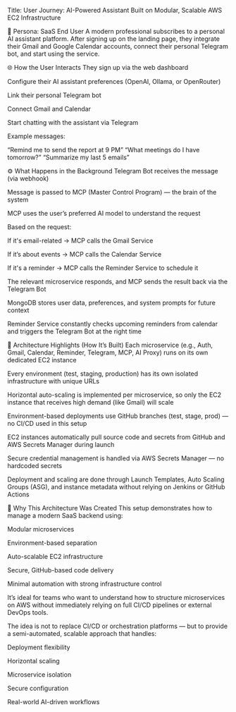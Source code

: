 Title: User Journey: AI-Powered Assistant Built on Modular, Scalable AWS EC2 Infrastructure

👤 Persona: SaaS End User
A modern professional subscribes to a personal AI assistant platform. After signing up on the landing page, they integrate their Gmail and Google Calendar accounts, connect their personal Telegram bot, and start using the service.

🌐 How the User Interacts
They sign up via the web dashboard

Configure their AI assistant preferences (OpenAI, Ollama, or OpenRouter)

Link their personal Telegram bot

Connect Gmail and Calendar

Start chatting with the assistant via Telegram

Example messages:

“Remind me to send the report at 9 PM”
“What meetings do I have tomorrow?”
“Summarize my last 5 emails”

⚙️ What Happens in the Background
Telegram Bot receives the message (via webhook)

Message is passed to MCP (Master Control Program) — the brain of the system

MCP uses the user’s preferred AI model to understand the request

Based on the request:

If it's email-related → MCP calls the Gmail Service

If it’s about events → MCP calls the Calendar Service

If it's a reminder → MCP calls the Reminder Service to schedule it

The relevant microservice responds, and MCP sends the result back via the Telegram Bot

MongoDB stores user data, preferences, and system prompts for future context

Reminder Service constantly checks upcoming reminders from calendar and triggers the Telegram Bot at the right time

🧱 Architecture Highlights (How It’s Built)
Each microservice (e.g., Auth, Gmail, Calendar, Reminder, Telegram, MCP, AI Proxy) runs on its own dedicated EC2 instance

Every environment (test, staging, production) has its own isolated infrastructure with unique URLs

Horizontal auto-scaling is implemented per microservice, so only the EC2 instance that receives high demand (like Gmail) will scale

Environment-based deployments use GitHub branches (test, stage, prod) — no CI/CD used in this setup

EC2 instances automatically pull source code and secrets from GitHub and AWS Secrets Manager during launch

Secure credential management is handled via AWS Secrets Manager — no hardcoded secrets

Deployment and scaling are done through Launch Templates, Auto Scaling Groups (ASG), and instance metadata without relying on Jenkins or GitHub Actions

📘 Why This Architecture Was Created
This setup demonstrates how to manage a modern SaaS backend using:

Modular microservices

Environment-based separation

Auto-scalable EC2 infrastructure

Secure, GitHub-based code delivery

Minimal automation with strong infrastructure control

It’s ideal for teams who want to understand how to structure microservices on AWS without immediately relying on full CI/CD pipelines or external DevOps tools.

The idea is not to replace CI/CD or orchestration platforms — but to provide a semi-automated, scalable approach that handles:

Deployment flexibility

Horizontal scaling

Microservice isolation

Secure configuration

Real-world AI-driven workflows